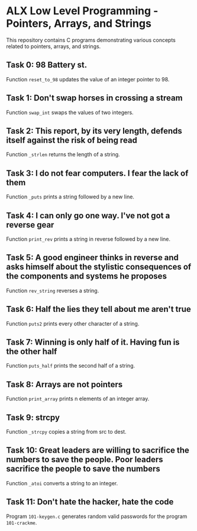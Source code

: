 # ALX Low Level Programming - Pointers, Arrays, and Strings

This repository contains C programs demonstrating various concepts related to pointers, arrays, and strings.

## Task 0: 98 Battery st.

Function `reset_to_98` updates the value of an integer pointer to 98.

## Task 1: Don't swap horses in crossing a stream

Function `swap_int` swaps the values of two integers.

## Task 2: This report, by its very length, defends itself against the risk of being read

Function `_strlen` returns the length of a string.

## Task 3: I do not fear computers. I fear the lack of them

Function `_puts` prints a string followed by a new line.

## Task 4: I can only go one way. I've not got a reverse gear

Function `print_rev` prints a string in reverse followed by a new line.

## Task 5: A good engineer thinks in reverse and asks himself about the stylistic consequences of the components and systems he proposes

Function `rev_string` reverses a string.

## Task 6: Half the lies they tell about me aren't true

Function `puts2` prints every other character of a string.

## Task 7: Winning is only half of it. Having fun is the other half

Function `puts_half` prints the second half of a string.

## Task 8: Arrays are not pointers

Function `print_array` prints n elements of an integer array.

## Task 9: strcpy

Function `_strcpy` copies a string from src to dest.

## Task 10: Great leaders are willing to sacrifice the numbers to save the people. Poor leaders sacrifice the people to save the numbers

Function `_atoi` converts a string to an integer.

## Task 11: Don't hate the hacker, hate the code

Program `101-keygen.c` generates random valid passwords for the program `101-crackme`.
